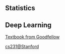 ## Statistics

## Deep Learning

[Textbook from Goodfellow](http://www.deeplearningbook.org/?spm=5176.100239.blogcont180054.15.PQG2dV)

[cs231@Stanford](http://cs231n.stanford.edu/?spm=5176.100239.blogcont180054.13.PQG2dV)
